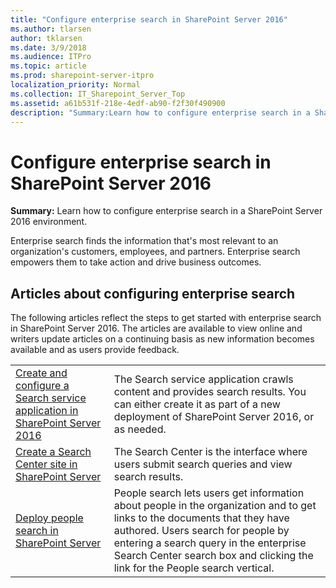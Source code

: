 ```yaml
---
title: "Configure enterprise search in SharePoint Server 2016"
ms.author: tlarsen
author: tklarsen
ms.date: 3/9/2018
ms.audience: ITPro
ms.topic: article
ms.prod: sharepoint-server-itpro
localization_priority: Normal
ms.collection: IT_Sharepoint_Server_Top
ms.assetid: a61b531f-218e-4edf-ab90-f2f30f490900
description: "Summary:Learn how to configure enterprise search in a SharePoint Server 2016 environment."
---
```


# Configure enterprise search in SharePoint Server 2016

 **Summary:** Learn how to configure enterprise search in a SharePoint Server 2016 environment.
  
Enterprise search finds the information that's most relevant to an organization's customers, employees, and partners. Enterprise search empowers them to take action and drive business outcomes.
  
## Articles about configuring enterprise search

The following articles reflect the steps to get started with enterprise search in SharePoint Server 2016. The articles are available to view online and writers update articles on a continuing basis as new information becomes available and as users provide feedback.
  
|                                                                                                                                     |                                                                                                                                                                                                                                                                                          |
| :---------------------------------------------------------------------------------------------------------------------------------- | :--------------------------------------------------------------------------------------------------------------------------------------------------------------------------------------------------------------------------------------------------------------------------------------- |
| [Create and configure a Search service application in SharePoint Server 2016](create-and-configure-a-search-service-application.md) | The Search service application crawls content and provides search results. You can either create it as part of a new deployment of SharePoint Server 2016, or as needed.                                                                                                                 |
| [Create a Search Center site in SharePoint Server](create-a-search-center-site.md)                                                  | The Search Center is the interface where users submit search queries and view search results.                                                                                                                                                                                            |
| [Deploy people search in SharePoint Server](deploy-people-search.md)                                                                | People search lets users get information about people in the organization and to get links to the documents that they have authored. Users search for people by entering a search query in the enterprise Search Center search box and clicking the link for the People search vertical. |
   

